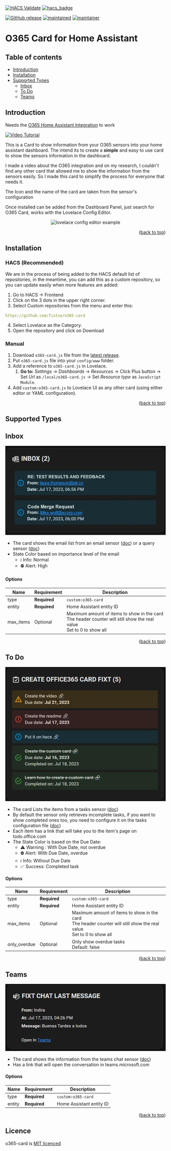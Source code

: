 <a name="readme-top"></a>

[![HACS Validate](https://github.com/fixtse/o365-card/actions/workflows/github-actions-hacs.yml/badge.svg)](https://github.com/fixtse/o365-card/actions/workflows/github-actions-hacs.yml)
[![hacs_badge](https://img.shields.io/badge/HACS-Custom-41BDF5.svg)](https://github.com/hacs/integration)

[![GitHub release](https://img.shields.io/github/v/release/fixtse/o365-card)](https://github.com/fixtse/o365-card/releases/latest) [![maintained](https://img.shields.io/maintenance/yes/2023.svg)](#) [![maintainer](https://img.shields.io/badge/maintainer-%20%40fixtse-blue.svg)](https://github.com/fixtse)


# O365 Card for Home Assistant

Table of contents
-----------------

* [Introduction](#introduction)
* [Installation](#installation)
* [Supported Types](#supported-types)
  * [Inbox](#inbox)
  * [To Do](#to-do)
  * [Teams](#teams)

## Introduction
Needs the [O365 Home Assistant Integration](https://github.com/RogerSelwyn/O365-HomeAssistant) to work

[![Video Tutorial](http://img.youtube.com/vi/yKr5nMzOaAI/0.jpg)](http://www.youtube.com/watch?v=yKr5nMzOaAI "Integrating Office 365 into Home Assistant")

This is a Card to show information from your O365 sensors into your home assistant dashboard. The intend its to create a <b>simple</b> and easy to use card to show the sensors information in the dashboard.

I made a video about the O365 integration and on my research, I couldn't find any other card that allowed me to show the information from the sensors easily. So I made this card to simplify the process for everyone that needs it.

The Icon and the name of the card are taken from the sensor's configuration

Once installed can be added from the Dashboard Panel, just search for O365 Card, works with the Lovelace Config Editor.

<p align="center"><img src="https://fixtse.com/_next/image?url=%2Fstatic%2Fimages%2Foffice365%2Fconfig.webp&w=1200&q=75" alt="lovelace config editor example"></p>

<p align="right">(<a href="#readme-top">back to top</a>)</p>

## Installation

### HACS (Recommended)

We are in the process of being added to the HACS default list of repositories, in the meantime, you can add this as a custom repository, so you can update easily when more features are added:

1. Go to HACS -> Frontend
1. Click on the 3 dots in the upper right corner.
1. Select Custom repositories from the menu and enter this: 

```yaml
https://github.com/fixtse/o365-card
```
4. Select Lovelace as the Category.
5. Open the repository and click on Download


### Manual

1. Download `o365-card.js` file from the [latest release](https://github.com/fixtse/office365-card/releases/latest).
2. Put `o365-card.js` file into your `config/www` folder.
3. Add a reference to `o365-card.js` in Lovelace.
   1. **Go to:** _Settings_ → _Dashboards_ → _Resources_ → Click Plus button → Set _Url_ as `/local/o365-card.js` → Set _Resource type_ as `JavaScript Module`.   
4. Add `custom:o365-card.js` to Lovelace UI as any other card (using either editor or YAML configuration).
<p align="right">(<a href="#readme-top">back to top</a>)</p>

## Supported Types

## Inbox
<p align="center"><img src="img/inbox.webp" alt="inbox sensor example"></p>

* The card shows the email list from an email sensor ([doc](https://rogerselwyn.github.io/O365-HomeAssistant/installation_and_configuration.html#email_sensors)) or a query sensor ([doc](https://rogerselwyn.github.io/O365-HomeAssistant/installation_and_configuration.html#query_sensors))
* State Color based on importance level of the email
  * :information_source: Info: Normal
  * :no_entry: Alert: High

#### Options
| Name  | Requirement | Description | 
| --- | --- |  --- |
| type  | **Required** | `custom:o365-card` |
| entity | **Required**  | Home Assistant entity ID |
| max_items | Optional | Maximum amount of items to show in the card <br> The header counter will still show the real value <br> Set to 0 to show all  |
<p align="right">(<a href="#readme-top">back to top</a>)</p>

## To Do
<p align="center"><img src="img/task.webp" alt="task sensor example"></p>

* The card Lists the items from a tasks sensor ([doc](https://rogerselwyn.github.io/O365-HomeAssistant/sensor.html#taskto-do-sensor))
* By default the sensor only retrieves incomplete tasks, if you want to show completed ones too, you need to configure it on the tasks configuration file ([doc](https://rogerselwyn.github.io/O365-HomeAssistant/tasks_configuration.html#tasks-configuration))
* Each item has a link that will take you to the item's page on todo.office.com
* The State Color is based on the Due Date:
  * :warning: Warning : With Due Date, not overdue
  * :no_entry: Alert: With Due Date, overdue
  * :information_source: Info: Without Due Date
  * :white_check_mark: Success: Completed task

#### Options
| Name | Requirement | Description | 
| --- | --- | --- |
| type  | **Required** | `custom:o365-card` |
| entity | **Required**  | Home Assistant entity ID |
| max_items | Optional | Maximum amount of items to show in the card <br> The header counter will still show the real value <br> Set to 0 to show all  |
| only_overdue | Optional | Only show overdue tasks <br> Default: false |

<p align="right">(<a href="#readme-top">back to top</a>)</p>

## Teams
<p align="center"><img src="img/teams_last_message.webp" alt="task sensor example"></p>

* The card shows the information from the teams chat sensor ([doc](https://rogerselwyn.github.io/O365-HomeAssistant/sensor.html#teams-chat-sensor))
* Has a link that will open the conversation in teams.microsoft.com

#### Options
| Name | Requirement | Description | 
| --- | --- | --- |
| type  | **Required** | `custom:o365-card` |
| entity | **Required**  | Home Assistant entity ID |

<p align="right">(<a href="#readme-top">back to top</a>)</p>

## Licence
o365-card is [MIT licenced](license.txt)



